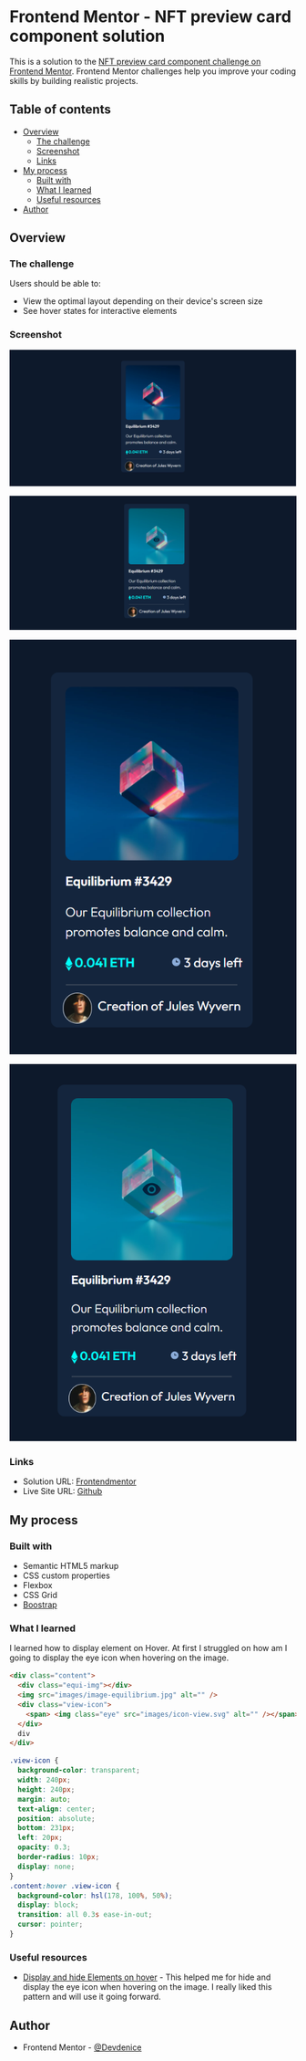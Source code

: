 # Frontend Mentor - NFT preview card component solution

This is a solution to the [NFT preview card component challenge on Frontend Mentor](https://www.frontendmentor.io/challenges/nft-preview-card-component-SbdUL_w0U). Frontend Mentor challenges help you improve your coding skills by building realistic projects.

## Table of contents

- [Overview](#overview)
  - [The challenge](#the-challenge)
  - [Screenshot](#screenshot)
  - [Links](#links)
- [My process](#my-process)
  - [Built with](#built-with)
  - [What I learned](#what-i-learned)
  - [Useful resources](#useful-resources)
- [Author](#author)

## Overview

### The challenge

Users should be able to:

- View the optimal layout depending on their device's screen size
- See hover states for interactive elements

### Screenshot

![Desktop](screenshots/Desktop.png)

![Desktop-Hover](screenshots/Desktop-Hover.png)

![Mobile](screenshots/Mobile.png)

![Mobile-Hover](screenshots/Mobile-Hover.png)

### Links

- Solution URL: [Frontendmentor](https://www.frontendmentor.io/solutions/responsive-page-using-bootstrap-css-and-html-85TsoSRd5)
- Live Site URL: [Github](https://devdenice.github.io/nft-preview-card-component-main/)

## My process

### Built with

- Semantic HTML5 markup
- CSS custom properties
- Flexbox
- CSS Grid
- [Boostrap](https://getbootstrap.com/)

### What I learned

I learned how to display element on Hover. At first I struggled on how am I going to display the eye icon when hovering on the image.

```html
<div class="content">
  <div class="equi-img"></div>
  <img src="images/image-equilibrium.jpg" alt="" />
  <div class="view-icon">
    <span> <img class="eye" src="images/icon-view.svg" alt="" /></span>
  </div>
  div
</div>
```

```css
.view-icon {
  background-color: transparent;
  width: 240px;
  height: 240px;
  margin: auto;
  text-align: center;
  position: absolute;
  bottom: 231px;
  left: 20px;
  opacity: 0.3;
  border-radius: 10px;
  display: none;
}
.content:hover .view-icon {
  background-color: hsl(178, 100%, 50%);
  display: block;
  transition: all 0.3s ease-in-out;
  cursor: pointer;
}
```

### Useful resources

- [Display and hide Elements on hover](https://www.youtube.com/watch?v=V508UR5AkNQ) - This helped me for hide and display the eye icon when hovering on the image. I really liked this pattern and will use it going forward.

## Author

- Frontend Mentor - [@Devdenice](https://www.frontendmentor.io/profile/Devdenice)
